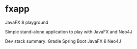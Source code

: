 # fxapp
JavaFX 8 playground

Simple stand-alone application to play with JavaFX and Neo4J

Dev stack summary:
Gradle
Spring Boot
JavaFX 8
Neo4J
